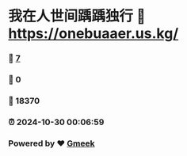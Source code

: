# 我在人世间踽踽独行 :link: https://onebuaaer.us.kg/ 
### :page_facing_up: [7](https://onebuaaer.us.kg//tag.html) 
### :speech_balloon: 0 
### :hibiscus: 18370 
### :alarm_clock: 2024-10-30 00:06:59 
### Powered by :heart: [Gmeek](https://github.com/Meekdai/Gmeek)
